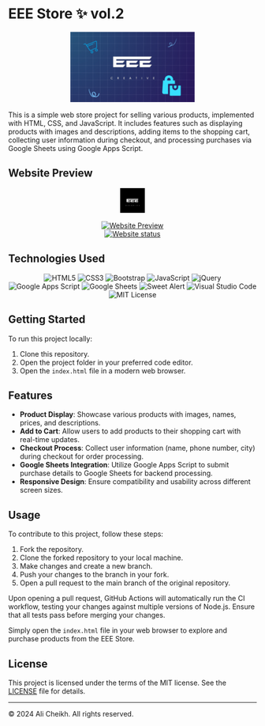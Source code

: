 # EEE Store ✨ vol.2

<p align="center">
  <a href="https://ali-cheikh.github.io/">
    <img src="img/store-logo.png" alt="Store Logo" width="50%">
  </a>
</p>

This is a simple web store project for selling various products, implemented with HTML, CSS, and JavaScript. It includes features such as displaying products with images and descriptions, adding items to the shopping cart, collecting user information during checkout, and processing purchases via Google Sheets using Google Apps Script.

## Website Preview

<p align="center">
  <img src="img/logo.jpg" alt="Logo" width="10%">
</p>
<p align="center">
  <a href="https://ali-cheikh.github.io/">
    <img src="https://img.shields.io/badge/Website-Preview-blue?style=for-the-badge&logo=google-chrome&logoColor=white" alt="Website Preview">
  </a><br>
  <a href="https://app.netlify.com/sites/eeestore/deploys">
    <img src="https://api.netlify.com/api/v1/badges/76984ce2-a236-4940-bc08-51a7b08a7fec/deploy-status" alt="Website status">
  </a>
</p>

## Technologies Used

<p align="center">
  <img src="https://img.shields.io/badge/HTML5-E34F26?style=for-the-badge&logo=html5&logoColor=white" alt="HTML5">
  <img src="https://img.shields.io/badge/CSS3-1572B6?style=for-the-badge&logo=css3&logoColor=white" alt="CSS3">
  <img src="https://img.shields.io/badge/Bootstrap-563D7C?style=for-the-badge&logo=bootstrap&logoColor=white" alt="Bootstrap">
  <img src="https://img.shields.io/badge/JavaScript-F7DF1E?style=for-the-badge&logo=javascript&logoColor=black" alt="JavaScript">
  <img src="https://img.shields.io/badge/jQuery-0769AD?style=for-the-badge&logo=jquery&logoColor=white" alt="jQuery">
  <img src="https://img.shields.io/badge/Google_Apps_Script-00B589?style=for-the-badge&logo=google&logoColor=white" alt="Google Apps Script">
  <img src="https://img.shields.io/badge/Google_Sheets-34A853?style=for-the-badge&logo=google&logoColor=white" alt="Google Sheets">
  <img src="https://img.shields.io/badge/Swal-10-blue?style=for-the-badge&logo=Swal%20-10&logoColor=blue" alt="Sweet Alert">
  <img src="https://img.shields.io/badge/Visual_Studio_Code-007ACC?style=for-the-badge&logo=visual%20studio%20code&logoColor=white" alt="Visual Studio Code">
  <img src="https://img.shields.io/badge/MIT-License-yellow?style=for-the-badge" alt="MIT License">
</p>

## Getting Started

To run this project locally:

1. Clone this repository.
2. Open the project folder in your preferred code editor.
3. Open the `index.html` file in a modern web browser.

## Features

- **Product Display**: Showcase various products with images, names, prices, and descriptions.
- **Add to Cart**: Allow users to add products to their shopping cart with real-time updates.
- **Checkout Process**: Collect user information (name, phone number, city) during checkout for order processing.
- **Google Sheets Integration**: Utilize Google Apps Script to submit purchase details to Google Sheets for backend processing.
- **Responsive Design**: Ensure compatibility and usability across different screen sizes.

## Usage

To contribute to this project, follow these steps:

1. Fork the repository.
2. Clone the forked repository to your local machine.
3. Make changes and create a new branch.
4. Push your changes to the branch in your fork.
5. Open a pull request to the main branch of the original repository.

Upon opening a pull request, GitHub Actions will automatically run the CI workflow, testing your changes against multiple versions of Node.js. Ensure that all tests pass before merging your changes.

Simply open the `index.html` file in your web browser to explore and purchase products from the EEE Store.

## License

This project is licensed under the terms of the MIT license. See the [LICENSE](LICENSE.md) file for details.

---

© 2024 Ali Cheikh. All rights reserved.
